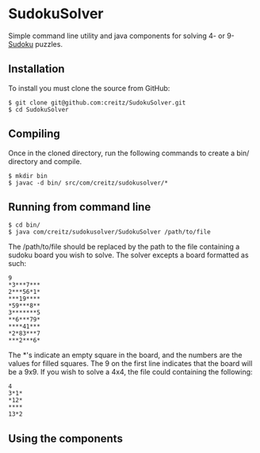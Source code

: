 SudokuSolver
=========================

Simple command line utility and java components for solving 4- or 9-[Sudoku][] puzzles.

## Installation

To install you must clone the source from GitHub:

    $ git clone git@github.com:creitz/SudokuSolver.git
    $ cd SudokuSolver


## Compiling

Once in the cloned directory, run the following commands to create a bin/ directory and compile.

	$ mkdir bin
	$ javac -d bin/ src/com/creitz/sudokusolver/*

## Running from command line

	$ cd bin/
	$ java com/creitz/sudokusolver/SudokuSolver /path/to/file
	
The /path/to/file should be replaced by the path to the file containing a sudoku board you wish to solve.
The solver excepts a board formatted as such:

```
9
*3***7***
2***56*1*
***19****
*59***8**
3*******5
**6***79*
****41***
*2*83***7
***2***6*
```

The *'s indicate an empty square in the board, and the numbers are the values for filled squares.
The 9 on the first line indicates that the board will be a 9x9.  If you wish to solve a 4x4, the 
file could containing the following:

```
4
3*1*
*12*
****
13*2
```

## Using the components



[Sudoku]: http://en.wikipedia.org/wiki/Sudoku
